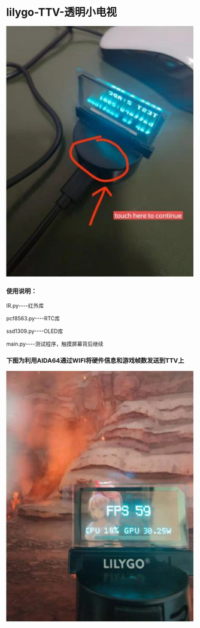 # lilygo-TTV-透明小电视
<img src="https://github.com/jd3096-mpy/lilygo-TTV-micropython/blob/main/images/readme.jpg" width="500px">


### 使用说明：

IR.py----红外库

pcf8563.py----RTC库

ssd1309.py----OLED库

main.py----测试程序，触摸屏幕背后继续

### 下图为利用AIDA64通过WIFI将硬件信息和游戏帧数发送到TTV上

<img src="https://github.com/jd3096-mpy/lilygo-TTV-micropython/blob/main/images/show.jpg" width="500px">
